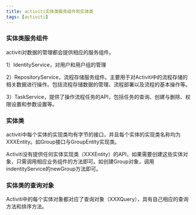 ```yaml
---
title: activiti实体类服务组件和实体类
tags: [activiti]
---
```


### 实体类服务组件

activiti对数据的管理都会提供相应的服务组件。

1）IdentityService，对用户和用户组的管理

2）RepositoryService，流程存储服务组件。主要用于对Activiti中的流程存储的相关数据进行操作。包括流程存储数据的管理、流程部署以及流程的基本操作等。

3）TaskService，提供了操作流程任务的API，包括任务的查询、创建与删除、权限设置和参数设置等。

### 实体类

activiti中每个实体的实现类均有字节的接口，并且每个实体的实现类名称均为XXXEntity。如Group接口与GroupEntity实现类。

Activiti没有提供任何实体实现类（XXXEntity）的API，如果需要创建这些实体对象，只需调用相应业务组件的方法即可。如创建Group对象，调用indentityService的newGroup方法即可。

### 实体类的查询对象

Activiti中的每个实体对象都对应了查询对象（XXXQuery），具有自己相应的查询方法和排序方法。